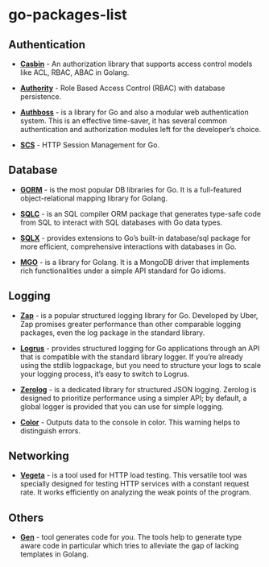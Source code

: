 # go-packages-list


## Authentication


- **[Casbin](https://github.com/casbin/casbin)** - An authorization library that supports access control models like ACL, RBAC, ABAC in Golang.

- **[Authority](https://github.com/harranali/authority)** - Role Based Access Control (RBAC) with database persistence.
- **[Authboss](https://github.com/volatiletech/authboss)** - is a library for Go and also a modular web authentication system. This is an effective time-saver, it has several common authentication and authorization modules left for the developer’s choice.

- **[SCS](https://github.com/alexedwards/scs)** - HTTP Session Management for Go.


## Database


- **[GORM](https://gorm.io/)** - is the most popular DB libraries for Go. It is a full-featured object-relational mapping library for Golang.

- **[SQLC](https://sqlc.dev/)** - is an SQL compiler ORM package that generates type-safe code from SQL to interact with SQL databases with Go data types.

- **[SQLX](https://github.com/jmoiron/sqlx)** - provides extensions to Go’s built-in database/sql package for more efficient, comprehensive interactions with databases in Go.

- **[MGO](https://labix.org/mgo)** - is a library for Golang. It is a MongoDB driver that implements rich functionalities under a simple API standard for Go idioms.


## Logging


- **[Zap](https://pkg.go.dev/go.uber.org/zap)** - is a popular structured logging library for Go. Developed by Uber, Zap promises greater performance than other comparable logging packages, even the log package in the standard library.

- **[Logrus](https://github.com/sirupsen/logrus)** - provides structured logging for Go applications through an API that is compatible with the standard library logger. If you’re already using the stdlib logpackage, but you need to structure your logs to scale your logging process, it’s easy to switch to Logrus.

- **[Zerolog](https://github.com/rs/zerolog)** - is a dedicated library for structured JSON logging. Zerolog is designed to prioritize performance using a simpler API; by default, a global logger is provided that you can use for simple logging.

- **[Color](https://github.com/fatih/color)** - Outputs data to the console in color. This warning helps to distinguish errors.


## Networking


- **[Vegeta](https://github.com/tsenart/vegeta)** - is a tool used for HTTP load testing. This versatile tool was specially designed for testing HTTP services with a constant request rate. It works efficiently on analyzing the weak points of the program.


## Others


- **[Gen](https://github.com/clipperhouse/gen)** - tool generates code for you. The tools help to generate type aware code in particular which tries to alleviate the gap of lacking templates in Golang.
